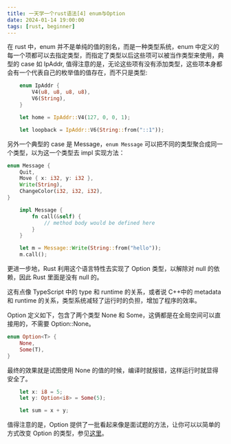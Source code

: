 ```yaml
---
title: 一天学一个rust语法[4] enum与Option
date: 2024-01-14 19:00:00
tags: [rust, beginner]
---
```


在 rust 中，enum 并不是单纯的值的别名，而是一种类型系统，enum 中定义的每一个项都可以去指定类型，而指定了类型以后这些项可以被当作类型来使用，典型的 case 如 IpAddr, 值得注意的是，无论这些项有没有添加类型，这些项本身都会有一个代表自己的枚举值的值存在，而不只是类型:

```rust
    enum IpAddr {
        V4(u8, u8, u8, u8),
        V6(String),
    }

    let home = IpAddr::V4(127, 0, 0, 1);

    let loopback = IpAddr::V6(String::from("::1"));

```

另外一个典型的 case 是 Message，`enum Message` 可以把不同的类型聚合成同一个类型，以为这一个类型去 impl 实现方法：

```rust
enum Message {
    Quit,
    Move { x: i32, y: i32 },
    Write(String),
    ChangeColor(i32, i32, i32),
}

    impl Message {
        fn call(&self) {
            // method body would be defined here
        }
    }

    let m = Message::Write(String::from("hello"));
    m.call();
```

更进一步地，Rust 利用这个语言特性去实现了 Option 类型，以解除对 null 的依赖，因此 Rust 里面是没有 null 的。

这有点像 TypeScript 中的 type 和 runtime 的关系，或者说 C++中的 metadata 和 runtime 的关系，类型系统减轻了运行时的负担，增加了程序的效率。

Option 定义如下，包含了两个类型 None 和 Some，这俩都是在全局空间可以直接用的，不需要 Option::None。

```rust
enum Option<T> {
    None,
    Some(T),
}
```

最终的效果就是试图使用 None 的值的时候，编译时就报错，这样运行时就显得安全了。

```rust
    let x: i8 = 5;
    let y: Option<i8> = Some(5);

    let sum = x + y;
```

值得注意的是，Option 提供了一批看起来像是面试题的方法，让你可以以简单的方式改变 Option 的类型，参见[这里](https://doc.rust-lang.org/std/option/enum.Option.html)。
